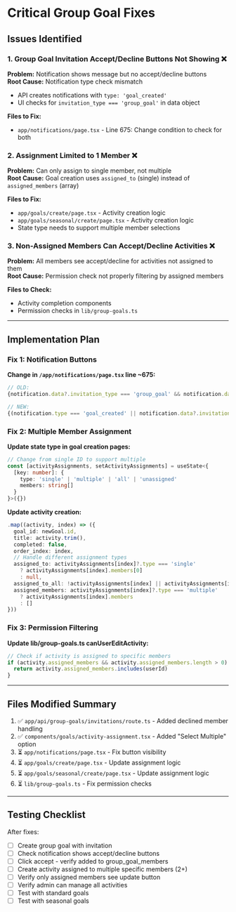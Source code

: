 # Critical Group Goal Fixes

## Issues Identified

### 1. Group Goal Invitation Accept/Decline Buttons Not Showing ❌
**Problem:** Notification shows message but no accept/decline buttons  
**Root Cause:** Notification type check mismatch  
- API creates notifications with `type: 'goal_created'`  
- UI checks for `invitation_type === 'group_goal'` in data object  

**Files to Fix:**
- `app/notifications/page.tsx` - Line 675: Change condition to check for both

### 2. Assignment Limited to 1 Member ❌  
**Problem:** Can only assign to single member, not multiple  
**Root Cause:** Goal creation uses `assigned_to` (single) instead of `assigned_members` (array)  

**Files to Fix:**
- `app/goals/create/page.tsx` - Activity creation logic  
- `app/goals/seasonal/create/page.tsx` - Activity creation logic  
- State type needs to support multiple member selections

### 3. Non-Assigned Members Can Accept/Decline Activities ❌
**Problem:** All members see accept/decline for activities not assigned to them  
**Root Cause:** Permission check not properly filtering by assigned members  

**Files to Check:**
- Activity completion components
- Permission checks in `lib/group-goals.ts`

---

## Implementation Plan

### Fix 1: Notification Buttons

**Change in `/app/notifications/page.tsx` line ~675:**

```typescript
// OLD:
{notification.data?.invitation_type === 'group_goal' && notification.data?.goal_id && (

// NEW:
{(notification.type === 'goal_created' || notification.data?.invitation_type === 'group_goal') && notification.data?.goal_id && notification.data?.inviter_id && (
```

### Fix 2: Multiple Member Assignment

**Update state type in goal creation pages:**

```typescript
// Change from single ID to support multiple
const [activityAssignments, setActivityAssignments] = useState<{
  [key: number]: {
    type: 'single' | 'multiple' | 'all' | 'unassigned'
    members: string[]
  }
}>({})
```

**Update activity creation:**

```typescript
.map((activity, index) => ({
  goal_id: newGoal.id,
  title: activity.trim(),
  completed: false,
  order_index: index,
  // Handle different assignment types
  assigned_to: activityAssignments[index]?.type === 'single' 
    ? activityAssignments[index].members[0] 
    : null,
  assigned_to_all: !activityAssignments[index] || activityAssignments[index]?.type === 'all',
  assigned_members: activityAssignments[index]?.type === 'multiple' 
    ? activityAssignments[index].members 
    : []
}))
```

### Fix 3: Permission Filtering

**Update lib/group-goals.ts canUserEditActivity:**

```typescript
// Check if activity is assigned to specific members
if (activity.assigned_members && activity.assigned_members.length > 0) {
  return activity.assigned_members.includes(userId)
}
```

---

## Files Modified Summary

1. ✅ `app/api/group-goals/invitations/route.ts` - Added declined member handling  
2. ✅ `components/goals/activity-assignment.tsx` - Added "Select Multiple" option  
3. ⏳ `app/notifications/page.tsx` - Fix button visibility  
4. ⏳ `app/goals/create/page.tsx` - Update assignment logic  
5. ⏳ `app/goals/seasonal/create/page.tsx` - Update assignment logic  
6. ⏳ `lib/group-goals.ts` - Fix permission checks  

---

## Testing Checklist

After fixes:
- [ ] Create group goal with invitation
- [ ] Check notification shows accept/decline buttons
- [ ] Click accept - verify added to group_goal_members
- [ ] Create activity assigned to multiple specific members (2+)
- [ ] Verify only assigned members see update button
- [ ] Verify admin can manage all activities
- [ ] Test with standard goals
- [ ] Test with seasonal goals
